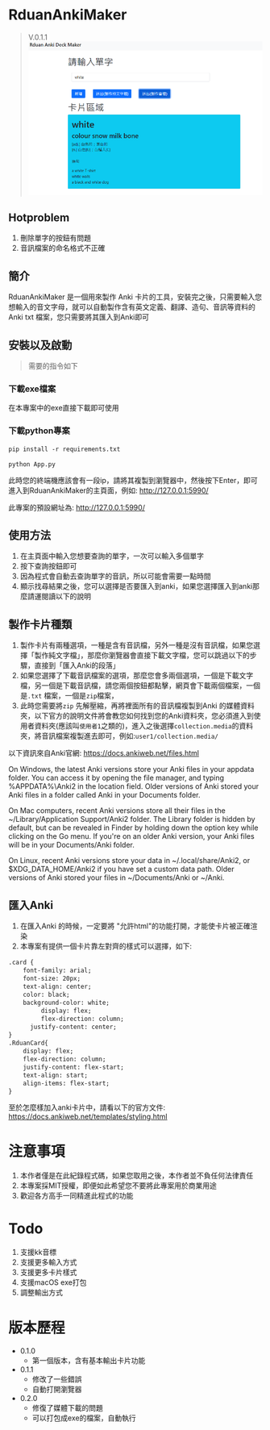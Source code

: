 # RduanAnkiMaker 
> V.0.1.1
![alt text](https://raw.githubusercontent.com/Rduanchen/RduanAnkiMaker/main/image.png)

## Hotproblem
1. 刪除單字的按鈕有問題
2. 音訊檔案的命名格式不正確

## 簡介
RduanAnkiMaker 是一個用來製作 Anki 卡片的工具，安裝完之後，只需要輸入您想輸入的音文字母，就可以自動製作含有英文定義、翻譯、造句、音訊等資料的 Anki txt 檔案，您只需要將其匯入到Anki即可

## 安裝以及啟動
>需要的指令如下
### 下載exe檔案
在本專案中的exe直接下載即可使用


### 下載python專案
```
pip install -r requirements.txt
```
```
python App.py
```


此時您的終端機應該會有一段ip，請將其複製到瀏覽器中，然後按下Enter，即可進入到RduanAnkiMaker的主頁面，例如: http://127.0.0.1:5990/

此專案的預設網址為: http://127.0.0.1:5990/


## 使用方法
1. 在主頁面中輸入您想要查詢的單字，一次可以輸入多個單字
2. 按下查詢按鈕即可
3. 因為程式會自動去查詢單字的音訊，所以可能會需要一點時間
4. 顯示找尋結果之後，您可以選擇是否要匯入到anki，如果您選擇匯入到anki那麼請運閱讀以下的說明

## 製作卡片種類
1. 製作卡片有兩種選項，一種是含有音訊檔，另外一種是沒有音訊檔，如果您選擇「製作純文字檔｣，那麼你瀏覽器會直接下載文字檔，您可以跳過以下的步驟，直接到「匯入Anki的段落」
2. 如果您選擇了下載音訊檔案的選項，那麼您會多兩個選項，一個是下載文字檔，另一個是下載音訊檔，請您兩個按鈕都點擊，網頁會下載兩個檔案，一個是`.txt` 檔案，一個是`zip`檔案，
3. 此時您需要將`zip` 先解壓縮，再將裡面所有的音訊檔複製到Anki 的媒體資料夾，以下官方的說明文件將會教您如何找到您的Anki資料夾，您必須進入到使用者資料夾(應該叫`使用者1`之類的)，進入之後選擇`collection.media`的資料夾，將音訊檔案複製進去即可，例如:`user1/collection.media/`

以下資訊來自Anki官網:
https://docs.ankiweb.net/files.html

On Windows, the latest Anki versions store your Anki files in your appdata folder. You can access it by opening the file manager, and typing %APPDATA%\Anki2 in the location field. Older versions of Anki stored your Anki files in a folder called Anki in your Documents folder.

On Mac computers, recent Anki versions store all their files in the ~/Library/Application Support/Anki2 folder. The Library folder is hidden by default, but can be revealed in Finder by holding down the option key while clicking on the Go menu. If you're on an older Anki version, your Anki files will be in your Documents/Anki folder.

On Linux, recent Anki versions store your data in ~/.local/share/Anki2, or $XDG_DATA_HOME/Anki2 if you have set a custom data path. Older versions of Anki stored your files in ~/Documents/Anki or ~/Anki.



## 匯入Anki
1. 在匯入Anki 的時候，一定要將 "允許html"的功能打開，才能使卡片被正確渲染
2. 本專案有提供一個卡片靠左對齊的樣式可以選擇，如下:
```
.card {
    font-family: arial;
    font-size: 20px;
    text-align: center;
    color: black;
    background-color: white;
		 display: flex;
		 flex-direction: column;
	  justify-content: center;
}
.RduanCard{
	display: flex;
	flex-direction: column;
	justify-content: flex-start;
	text-align: start;
	align-items: flex-start;
}
```
至於怎麼樣加入anki卡片中，請看以下的官方文件:
https://docs.ankiweb.net/templates/styling.html



# 注意事項
1. 本作者僅是在此紀錄程式碼，如果您取用之後，本作者並不負任何法律責任
2. 本專案採MIT授權，即便如此希望您不要將此專案用於商業用途
3. 歡迎各方高手一同精進此程式的功能
   

# Todo
1. 支援kk音標
2. 支援更多輸入方式
3. 支援更多卡片樣式
4. 支援macOS exe打包
5. 調整輸出方式

# 版本歷程
* 0.1.0
    * 第一個版本，含有基本輸出卡片功能
* 0.1.1
    * 修改了一些錯誤
    * 自動打開瀏覽器
* 0.2.0
  * 修復了媒體下載的問題
  * 可以打包成exe的檔案，自動執行
